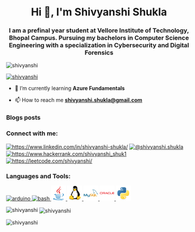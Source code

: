 <h1 align="center">Hi 👋, I'm Shivyanshi Shukla</h1>
<h3 align="center">I am a prefinal year student at Vellore Institute of Technology, Bhopal Campus. Pursuing my bachelors in Computer Science Engineering with a specialization in Cybersecurity and Digital Forensics</h3>


<p align="left"> <img src="https://komarev.com/ghpvc/?username=shivyanshi&label=Profile%20views&color=0e75b6&style=flat" alt="shivyanshi" /> </p>

<p align="left"> <a href="https://github.com/ryo-ma/github-profile-trophy"><img src="https://github-profile-trophy.vercel.app/?username=shivyanshi" alt="shivyanshi" /></a> </p>

- 🌱 I’m currently learning **Azure Fundamentals**

- 📫 How to reach me **shivyanshi.shukla@gmail.com**

### Blogs posts
<!-- BLOG-POST-LIST:START -->
<!-- BLOG-POST-LIST:END -->

<h3 align="left">Connect with me:</h3>
<p align="left">
<a href="https://linkedin.com/in/https://www.linkedin.com/in/shivyanshi-shukla/" target="blank"><img align="center" src="https://raw.githubusercontent.com/rahuldkjain/github-profile-readme-generator/master/src/images/icons/Social/linked-in-alt.svg" alt="https://www.linkedin.com/in/shivyanshi-shukla/" height="30" width="40" /></a>
<a href="https://medium.com/@shivyanshi.shukla" target="blank"><img align="center" src="https://raw.githubusercontent.com/rahuldkjain/github-profile-readme-generator/master/src/images/icons/Social/medium.svg" alt="@shivyanshi.shukla" height="30" width="40" /></a>
<a href="https://www.hackerrank.com/https://www.hackerrank.com/shivyanshi_shuk1" target="blank"><img align="center" src="https://raw.githubusercontent.com/rahuldkjain/github-profile-readme-generator/master/src/images/icons/Social/hackerrank.svg" alt="https://www.hackerrank.com/shivyanshi_shuk1" height="30" width="40" /></a>
<a href="https://www.leetcode.com/https://leetcode.com/shivyanshi/" target="blank"><img align="center" src="https://raw.githubusercontent.com/rahuldkjain/github-profile-readme-generator/master/src/images/icons/Social/leet-code.svg" alt="https://leetcode.com/shivyanshi/" height="30" width="40" /></a>
</p>

<h3 align="left">Languages and Tools:</h3>
<p align="left"> <a href="https://www.arduino.cc/" target="_blank" rel="noreferrer"> <img src="https://cdn.worldvectorlogo.com/logos/arduino-1.svg" alt="arduino" width="40" height="40"/> </a> <a href="https://www.gnu.org/software/bash/" target="_blank" rel="noreferrer"> <img src="https://www.vectorlogo.zone/logos/gnu_bash/gnu_bash-icon.svg" alt="bash" width="40" height="40"/> </a> <a href="https://www.java.com" target="_blank" rel="noreferrer"> <img src="https://raw.githubusercontent.com/devicons/devicon/master/icons/java/java-original.svg" alt="java" width="40" height="40"/> </a> <a href="https://www.linux.org/" target="_blank" rel="noreferrer"> <img src="https://raw.githubusercontent.com/devicons/devicon/master/icons/linux/linux-original.svg" alt="linux" width="40" height="40"/> </a> <a href="https://www.mysql.com/" target="_blank" rel="noreferrer"> <img src="https://raw.githubusercontent.com/devicons/devicon/master/icons/mysql/mysql-original-wordmark.svg" alt="mysql" width="40" height="40"/> </a> <a href="https://www.oracle.com/" target="_blank" rel="noreferrer"> <img src="https://raw.githubusercontent.com/devicons/devicon/master/icons/oracle/oracle-original.svg" alt="oracle" width="40" height="40"/> </a> <a href="https://www.python.org" target="_blank" rel="noreferrer"> <img src="https://raw.githubusercontent.com/devicons/devicon/master/icons/python/python-original.svg" alt="python" width="40" height="40"/> </a> </p>

<p><img align="left" src="https://github-readme-stats.vercel.app/api/top-langs?username=shivyanshi&show_icons=true&locale=en&layout=compact" alt="shivyanshi" /></p>

<p>&nbsp;<img align="center" src="https://github-readme-stats.vercel.app/api?username=shivyanshi&show_icons=true&locale=en" alt="shivyanshi" /></p>

<p><img align="center" src="https://github-readme-streak-stats.herokuapp.com/?user=shivyanshi&" alt="shivyanshi" /></p>
